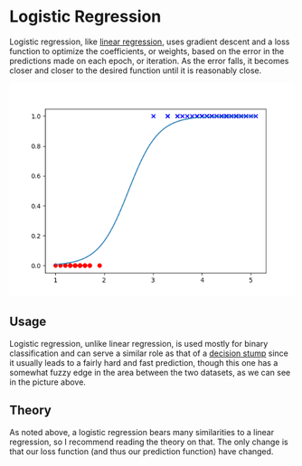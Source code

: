 # Logistic Regression

Logistic regression, like [linear regression](LinearRegression.md), uses
gradient descent and a loss function to optimize the coefficients, or weights,
based on the error in the predictions made on each epoch, or iteration. As the
error falls, it becomes closer and closer to the desired function until it is
reasonably close.

![logistic regression figure](img/logistic_regression.png)

## Usage

Logistic regression, unlike linear regression, is used mostly for binary
classification and can serve a similar role as that of a [decision
stump](DecisionStump.md) since it usually leads to a fairly hard and fast
prediction, though this one has a somewhat fuzzy edge in the area between the
two datasets, as we can see in the picture above.

## Theory

As noted above, a logistic regression bears many similarities to a linear
regression, so I recommend reading the theory on that. The only change is that
our loss function (and thus our prediction function) have changed.
